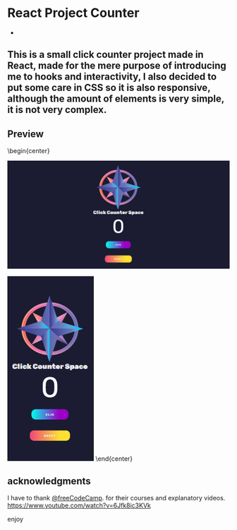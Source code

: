# React Project Counter
-
This is a small click counter project made in **React**, made for the mere purpose of introducing me to **hooks and interactivity**, I also decided to put some care in **CSS** so it is also **responsive**, although the amount of elements is very simple, **it is not very complex**.
-
## Preview
\begin{center}

![Desktop](src/img/prev-desk.png)

![Mobile](src/img/prev-mobile.png)
\end{center}
## acknowledgments
I have to thank [@freeCodeCamp](https://twitter.com/freecodecampES). for their courses and explanatory videos.
 <https://www.youtube.com/watch?v=6Jfk8ic3KVk>

enjoy
